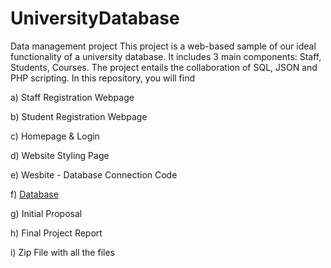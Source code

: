 # UniversityDatabase
Data management project
This project is a web-based sample of our ideal functionality of a university database. It includes 3 main components: Staff, Students, Courses. The project entails the collaboration of SQL, JSON and PHP scripting. In this repository, you will find

 a) Staff Registration Webpage
  
 b) Student Registration Webpage
  	
c) Homepage & Login
  
 d) Website Styling Page
  
 e) Wesbite - Database Connection Code
  
 f) [Database](https://github.com/clar9490/UniversityDatabase/blob/main/project.sql)  
    
 g) Initial Proposal
  
 h) Final Project Report
  
 i) Zip File with all the files
  
  
  
